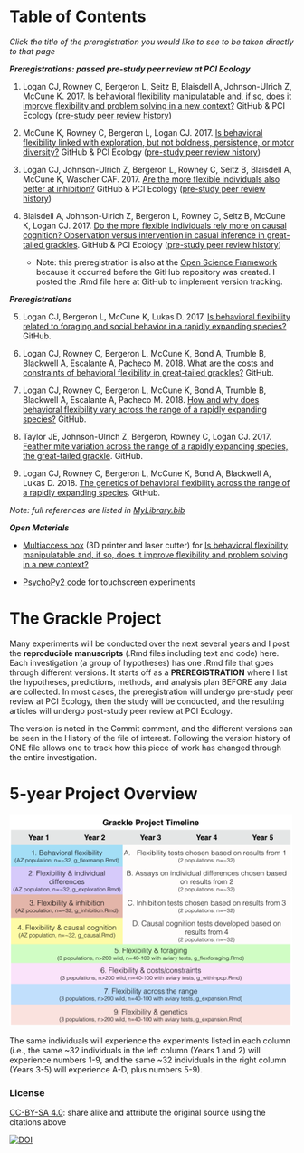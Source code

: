 # Table of Contents

*Click the title of the preregistration you would like to see to be taken directly to that page*

***Preregistrations: passed pre-study peer review at PCI Ecology***

1. Logan CJ, Rowney C, Bergeron L, Seitz B, Blaisdell A, Johnson-Ulrich Z, McCune K. 2017. [Is behavioral flexibility manipulatable and, if so, does it improve flexibility and problem solving in a new context?](https://github.com/corinalogan/grackles/blob/master/EasyToReadFiles/g_flexmanip.md) GitHub & PCI Ecology ([pre-study peer review history](https://ecology.peercommunityin.org/public/rec?id=17&reviews=True))

2. McCune K, Rowney C, Bergeron L, Logan CJ. 2017. [Is behavioral flexibility linked with exploration, but not boldness, persistence, or motor diversity?](https://github.com/corinalogan/grackles/blob/master/EasyToReadFiles/g_exploration.md) GitHub & PCI Ecology ([pre-study peer review history](https://ecology.peercommunityin.org/public/rec?id=29&reviews=True))

3. Logan CJ, Johnson-Ulrich Z, Bergeron L, Rowney C, Seitz B, Blaisdell A, McCune K, Wascher CAF. 2017. [Are the more flexible individuals also better at inhibition?](https://github.com/corinalogan/grackles/blob/master/EasyToReadFiles/g_inhibition.md) GitHub & PCI Ecology ([pre-study peer review history](https://ecology.peercommunityin.org/public/rec?id=32&reviews=True))

4. Blaisdell A, Johnson-Ulrich Z, Bergeron L, Rowney C, Seitz B, McCune K, Logan CJ. 2017. [Do the more flexible individuals rely more on causal cognition? Observation versus intervention in casual inference in great-tailed grackles](https://github.com/corinalogan/grackles/blob/master/EasyToReadFiles/g_causal.md). GitHub & PCI Ecology ([pre-study peer review history](https://ecology.peercommunityin.org/public/rec?id=25&reviews=True))
   - Note: this preregistration is also at the [Open Science Framework](https://osf.io/g5tnh/) because it occurred before the GitHub repository was created. I posted the .Rmd file here at GitHub to implement version tracking. 

***Preregistrations***

5. Logan CJ, Bergeron L, McCune K, Lukas D. 2017. [Is behavioral flexibility related to foraging and social behavior in a rapidly expanding species?](https://github.com/corinalogan/grackles/blob/master/EasyToReadFiles/g_flexforaging.md) GitHub.

6. Logan CJ, Rowney C, Bergeron L, McCune K, Bond A, Trumble B, Blackwell A, Escalante A, Pacheco M. 2018. [What are the costs and constraints of behavioral flexibility in great-tailed grackles?](https://github.com/corinalogan/grackles/blob/master/EasyToReadFiles/g_withinpop.md) GitHub.

7. Logan CJ, Rowney C, Bergeron L, McCune K, Bond A, Trumble B, Blackwell A, Escalante A, Pacheco M. 2018. [How and why does behavioral flexibility vary across the range of a rapidly expanding species?](https://github.com/corinalogan/grackles/blob/master/EasyToReadFiles/g_expansion.md) GitHub.

8. Taylor JE, Johnson-Ulrich Z, Bergeron, Rowney C, Logan CJ. 2017. [Feather mite variation across the range of a rapidly expanding species, the great-tailed grackle](https://github.com/corinalogan/grackles/blob/master/EasyToReadFiles/g_feathermites.md). GitHub.

9. Logan CJ, Rowney C, Bergeron L, McCune K, Bond A, Blackwell A, Lukas D. 2018. [The genetics of behavioral flexibility across the range of a rapidly expanding species](https://github.com/corinalogan/grackles/blob/master/EasyToReadFiles/g_flexgenes.md). GitHub.

*Note: full references are listed in [MyLibrary.bib](./Files/MyLibrary.bib)*

***Open Materials***

- [Multiaccess box](https://github.com/corinalogan/grackles/tree/master/Files/MultiaccessBoxDesignFiles) (3D printer and laser cutter) for [Is behavioral flexibility manipulatable and, if so, does it improve flexibility and problem solving in a new context?](https://github.com/corinalogan/grackles/blob/master/EasyToReadFiles/g_flexmanip.md)

 - [PsychoPy2 code](https://github.com/corinalogan/grackles/tree/master/Files/TouchscreenPsychoPy2code) for touchscreen experiments

# The Grackle Project

Many experiments will be conducted over the next several years and I post the **reproducible manuscripts** (.Rmd files including text and code) here. Each investigation (a group of hypotheses) has one .Rmd file that goes through different versions. It starts off as a **PREREGISTRATION** where I list the hypotheses, predictions, methods, and analysis plan BEFORE any data are collected. In most cases, the preregistration will undergo pre-study peer review at PCI Ecology, then the study will be conducted, and the resulting articles will undergo post-study peer review at PCI Ecology.

The version is noted in the Commit comment, and the different versions can be seen in the History of the file of interest. Following the version history of ONE file allows one to track how this piece of work has changed through the entire investigation.

# 5-year Project Overview

<img src="./Files/GrackleProjectTimeline.png" width=500>

The same individuals will experience the experiments listed in each column (i.e., the same ~32 individuals in the left column (Years 1 and 2) will experience numbers 1-9, and the same ~32 individuals in the right column (Years 3-5) will experience A-D, plus numbers 5-9).

### License

[CC-BY-SA 4.0](https://creativecommons.org/licenses/by-sa/4.0/legalcode): share alike and attribute the original source using the citations above

[![DOI](https://zenodo.org/badge/109032304.svg)](https://zenodo.org/badge/latestdoi/109032304)
